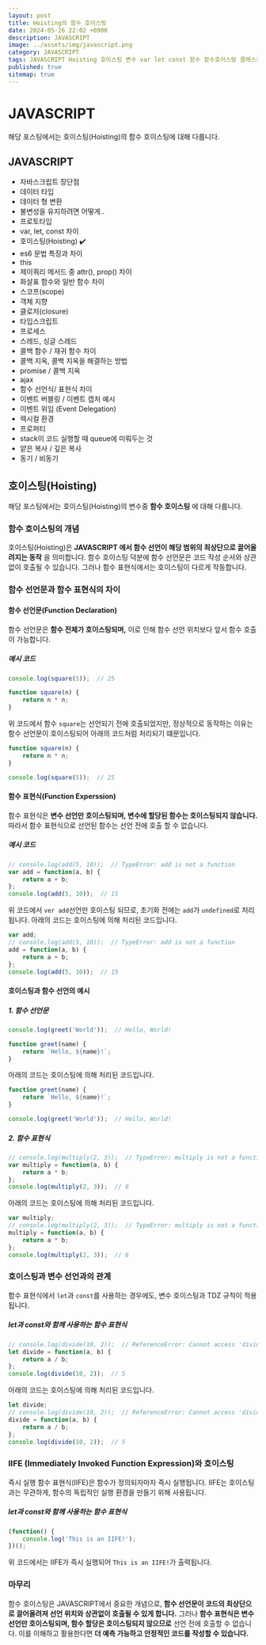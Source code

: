 ```yaml
---
layout: post
title: Hoisting의 함수 호이스팅
date: 2024-05-26 22:02 +0900
description: JAVASCRIPT
image: ../assets/img/javascript.png
category: JAVASCRIPT
tags: JAVASCRIPT Hoisting 호이스팅 변수 var let const 함수 함수호이스팅 클래스호이스팅
published: true
sitemap: true
---
```


# JAVASCRIPT
해당 포스팅에서는 호이스팅(Hoisting)의 함수 호이스팅에 대해 다룹니다.<br />


## __JAVASCRIPT__
* 자바스크립트 장단점 <br/>
* 데이터 타입 <br/>
* 데이터 형 변환<br/>
* 불변성을 유지하려면 어떻게..<br/>
* 프로토타입 <br/>
* var, let, const 차이 <br/>
* 호이스팅(Hoisting) ✔️<br/>
* es6 문법 특징과 차이<br/>
* this<br/>
* 제이쿼리 메서드 중 attr(), prop() 차이<br/>
* 화살표 함수와 일반 함수 차이<br/>
* 스코프(scope)<br/>
* 객체 지향<br/>
* 클로저(closure)<br/>
* 타입스크립트<br/>
* 프로세스<br/>
* 스레드, 싱글 스레드<br/>
* 콜백 함수 / 재귀 함수 차이<br/>
* 콜백 지옥, 콜백 지옥을 해결하는 방법<br/>
* promise / 콜백 지옥<br/>
* ajax<br/>
* 함수 선언식/ 표현식 차이<br/>
* 이벤트 버블링 / 이벤트 캡처 예시<br/>
* 이벤트 위임 (Event Delegation)<br/>
* 렉시컬 환경<br/>
* 프로퍼티<br/>
* stack이 코드 실행할 때 queue에 미뤄두는 것<br/>
* 얕은 복사 / 깊은 복사<br/>
* 동기 / 비동기<br/>

## __호이스팅(Hoisting)__<br/>
해당 포스팅에서는 호이스팅(Hoisting)의 변수중 __함수 호이스팅__ 에 대해 다룹니다.

### __함수 호이스팅의 개념__
호이스팅(Hoisting)은 __JAVASCRIPT 에서 함수 선언이 해당 범위의 최상단으로 끌어올려지는 동작__ 을 의미합니다. 함수 호이스팅 덕분에 함수 선언문은 코드 작성 순서와 상관없이 호출될 수 있습니다. 그러나 함수 표현식에서는 호이스팅이 다르게 작동합니다.

### __함수 선언문과 함수 표현식의 차이__

#### __함수 선언문(Function Declaration)__
함수 선언문은 __함수 전체가 호이스팅되며,__ 이로 인해 함수 선언 위치보다 앞서 함수 호출이 가능합니다.

##### __예시 코드__

```javascript
console.log(square(5));  // 25

function square(n) {
    return n * n;
}
```

위 코드에서 함수 `square`는 선언되기 전에 호출되었지만, 정상적으로 동작하는 이유는 함수 선언문이 호이스팅되어 아래의 코드처럼 처리되기 떄문입니다.

```javascript
function square(n) {
    return n * n;
}

console.log(square(5));  // 25
```

#### __함수 표현식(Function Experssion)__
함수 표현식은 __변수 선언만 호이스팅되며, 변수에 할당된 함수는 호이스팅되지 않습니다.__ 따라서 함수 표현식으로 선언된 함수는 선언 전에 호출 할 수 없습니다.

##### __예시 코드__

```javascript
// console.log(add(5, 10));  // TypeError: add is not a function
var add = function(a, b) {
    return a + b;
};
console.log(add(5, 10));  // 15
```

위 코드에서 `ver add`선언만 호이스팅 되므로, 초기화 전에는 `add`가 `undefined`로 처리됩니다. 아래의 코드는 호이스팅에 의해 처리된 코드입니다.

```javascript
var add;
// console.log(add(5, 10));  // TypeError: add is not a function
add = function(a, b) {
    return a + b;
};
console.log(add(5, 10));  // 15
```

#### __호이스팅과 함수 선언의 예시__

##### __1. 함수 선언문__

```javascript
console.log(greet('World'));  // Hello, World!

function greet(name) {
    return `Hello, ${name}!`;
}
```

아래의 코드는 호이스팅에 의해 처리된 코드입니다.

```javascript
function greet(name) {
    return `Hello, ${name}!`;
}

console.log(greet('World'));  // Hello, World!
```

##### __2. 함수 표현식__

```javascript
// console.log(multiply(2, 3));  // TypeError: multiply is not a function
var multiply = function(a, b) {
    return a * b;
};
console.log(multiply(2, 3));  // 6
```

아래의 코드는 호이스팅에 의해 처리된 코드입니다.

```javascript
var multiply;
// console.log(multiply(2, 3));  // TypeError: multiply is not a function
multiply = function(a, b) {
    return a * b;
};
console.log(multiply(2, 3));  // 6
```

### __호이스팅과 변수 선언과의 관계__
함수 표현식에서 `let`과 `const`를 사용하는 경우에도, 변수 호이스팅과 TDZ 규칙이 적용됩니다.

##### __let과 const와 함께 사용하는 함수 표현식__

```javascript
// console.log(divide(10, 2));  // ReferenceError: Cannot access 'divide' before initialization
let divide = function(a, b) {
    return a / b;
};
console.log(divide(10, 2));  // 5
```

아래의 코드는 호이스팅에 의해 처리된 코드입니다.

```javascript
let divide;
// console.log(divide(10, 2));  // ReferenceError: Cannot access 'divide' before initialization
divide = function(a, b) {
    return a / b;
};
console.log(divide(10, 2));  // 5
```

### __IIFE (Immediately Invoked Function Expression)와 호이스팅__
즉시 실행 함수 표현식(IIFE)은 함수가 정의되자마자 즉시 실행됩니다. IIFE는 호이스팅과는 무관하게, 함수의 독립적인 실행 환경을 만들기 위해 사용됩니다.

##### __let과 const와 함께 사용하는 함수 표현식__

```javascript
(function() {
    console.log('This is an IIFE!');
})();
```

위 코드에서는 IIFE가 즉시 실행되어 `This is an IIFE!`가 출력됩니다.

### __마무리__
함수 호이스팅은 JAVASCRIPT에서 중요한 개념으로, __함수 선언문이 코드의 최상단으로 끌어올려져 선언 위치와 상관없이 호출될 수 있게 합니다.__ 그러나 __함수 표현식은 변수 선언만 호이스팅되며, 함수 할당은 호이스팅되지 않으므로__ 선언 전에 호출할 수 없습니다. 이를 이해하고 활용한다면 __더 예측 가능하고 안정적인 코드를 작성할 수 있습니다.__